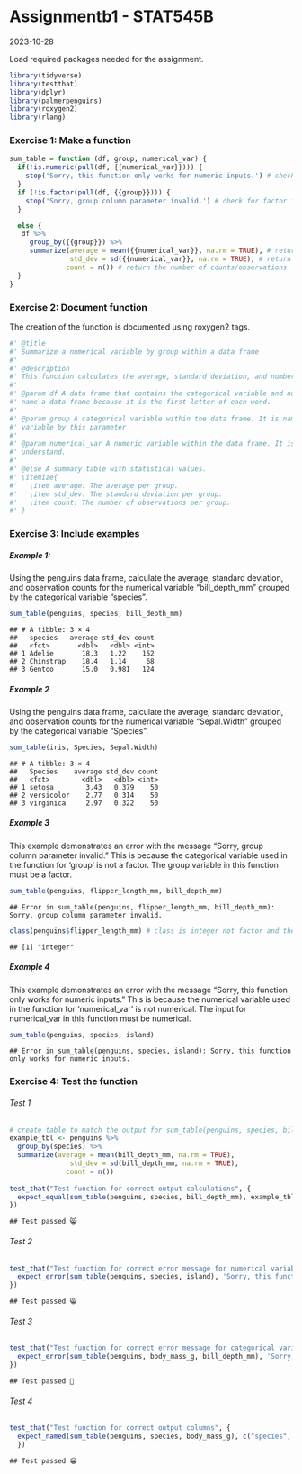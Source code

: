 Assignmentb1 - STAT545B
================
2023-10-28

Load required packages needed for the assignment.

``` r
library(tidyverse)
library(testthat) 
library(dplyr) 
library(palmerpenguins)
library(roxygen2)
library(rlang)
```

### Exercise 1: Make a function

``` r
sum_table = function (df, group, numerical_var) {
  if(!is.numeric(pull(df, {{numerical_var}}))) {
    stop('Sorry, this function only works for numeric inputs.') # check for numeric inputs only
  } 
  if (!is.factor(pull(df, {{group}}))) { 
    stop('Sorry, group column parameter invalid.') # check for factor inputs only
  }

  else {
   df %>%
     group_by({{group}}) %>%
     summarize(average = mean({{numerical_var}}, na.rm = TRUE), # return average
               std_dev = sd({{numerical_var}}, na.rm = TRUE), # return standard deviation
              count = n()) # return the number of counts/observations
  }     
}
```

### Exercise 2: Document function

The creation of the function is documented using roxygen2 tags.

``` r
#' @title
#' Summarize a numerical variable by group within a data frame
#' 
#' @description
#' This function calculates the average, standard deviation, and number of observations from the selected numerical variable #' within a data frame and is also grouped by a selected categorical variable from the same data frame.
#' 
#' @param df A data frame that contains the categorical variable and numerical variable of interest. It is a common way to 
#' name a data frame because it is the first letter of each word. 
#' 
#' @param group A categorical variable within the data frame. It is named group because we are grouping the numerical
#' variable by this parameter 
#' 
#' @param numerical_var A numeric variable within the data frame. It is named numerical_var for clarity and is simple to
#' understand. 
#' 
#' @else A summary table with statistical values.
#' \itemize{
#'   \item average: The average per group. 
#'   \item std_dev: The standard deviation per group.
#'   \item count: The number of observations per group.
#' } 
```

### Exercise 3: Include examples

##### Example 1:

Using the penguins data frame, calculate the average, standard
deviation, and observation counts for the numerical variable
“bill_depth_mm” grouped by the categorical variable “species”.

``` r
sum_table(penguins, species, bill_depth_mm)
```

    ## # A tibble: 3 × 4
    ##   species   average std_dev count
    ##   <fct>       <dbl>   <dbl> <int>
    ## 1 Adelie       18.3   1.22    152
    ## 2 Chinstrap    18.4   1.14     68
    ## 3 Gentoo       15.0   0.981   124

##### Example 2

Using the penguins data frame, calculate the average, standard
deviation, and observation counts for the numerical variable
“Sepal.Width” grouped by the categorical variable “Species”.

``` r
sum_table(iris, Species, Sepal.Width)
```

    ## # A tibble: 3 × 4
    ##   Species    average std_dev count
    ##   <fct>        <dbl>   <dbl> <int>
    ## 1 setosa        3.43   0.379    50
    ## 2 versicolor    2.77   0.314    50
    ## 3 virginica     2.97   0.322    50

##### Example 3

This example demonstrates an error with the message “Sorry, group column
parameter invalid.” This is because the categorical variable used in the
function for ‘group’ is not a factor. The group variable in this
function must be a factor.

``` r
sum_table(penguins, flipper_length_mm, bill_depth_mm)
```

    ## Error in sum_table(penguins, flipper_length_mm, bill_depth_mm): Sorry, group column parameter invalid.

``` r
class(penguins$flipper_length_mm) # class is integer not factor and the sum_table function only takes factors
```

    ## [1] "integer"

##### Example 4

This example demonstrates an error with the message “Sorry, this
function only works for numeric inputs.” This is because the numerical
variable used in the function for ‘numerical_var’ is not numerical. The
input for numerical_var in this function must be numerical.

``` r
sum_table(penguins, species, island)
```

    ## Error in sum_table(penguins, species, island): Sorry, this function only works for numeric inputs.

### Exercise 4: Test the function

###### Test 1

``` r
# create table to match the output for sum_table(penguins, species, bill_depth_mm)
example_tbl <- penguins %>%
  group_by(species) %>%  
  summarize(average = mean(bill_depth_mm, na.rm = TRUE),
               std_dev = sd(bill_depth_mm, na.rm = TRUE),
              count = n())
  
test_that("Test function for correct output calculations", {
  expect_equal(sum_table(penguins, species, bill_depth_mm), example_tbl) # Create example table to match answer
})
```

    ## Test passed 😸

###### Test 2

``` r
test_that("Test function for correct error message for numerical variable", {
  expect_error(sum_table(penguins, species, island), 'Sorry, this function only works for numeric input.')
})
```

    ## Test passed 😸

###### Test 3

``` r
test_that("Test function for correct error message for categorical variable", {
  expect_error(sum_table(penguins, body_mass_g, bill_depth_mm), 'Sorry, group column parameter invalid.')
})
```

    ## Test passed 🥇

###### Test 4

``` r
test_that("Test function for correct output columns", {
  expect_named(sum_table(penguins, species, body_mass_g), c("species", "average", "std_dev", "count"))
  })
```

    ## Test passed 😀
